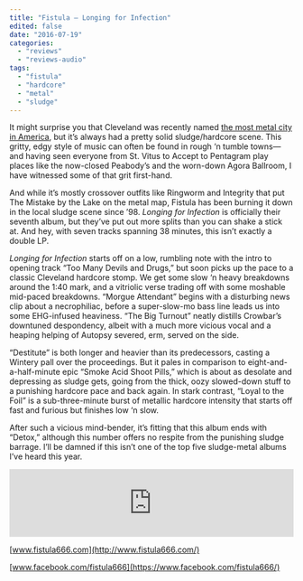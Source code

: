 ```yaml
---
title: "Fistula – Longing for Infection"
edited: false
date: "2016-07-19"
categories:
  - "reviews"
  - "reviews-audio"
tags:
  - "fistula"
  - "hardcore"
  - "metal"
  - "sludge"
---
```


It might surprise you that Cleveland was recently named [the most metal city in America](http://noisey.vice.com/blog/how-metal-is-your-city-graph), but it’s always had a pretty solid sludge/hardcore scene. This gritty, edgy style of music can often be found in rough ‘n tumble towns—and having seen everyone from St. Vitus to Accept to Pentagram play places like the now-closed Peabody’s and the worn-down Agora Ballroom, I have witnessed some of that grit first-hand.

And while it’s mostly crossover outfits like Ringworm and Integrity that put The Mistake by the Lake on the metal map, Fistula has been burning it down in the local sludge scene since ’98. _Longing for Infection_ is officially their seventh album, but they’ve put out more splits than you can shake a stick at. And hey, with seven tracks spanning 38 minutes, this isn’t exactly a double LP.

_Longing for Infection_ starts off on a low, rumbling note with the intro to opening track “Too Many Devils and Drugs,” but soon picks up the pace to a classic Cleveland hardcore stomp. We get some slow ‘n heavy breakdowns around the 1:40 mark, and a vitriolic verse trading off with some moshable mid-paced breakdowns. “Morgue Attendant” begins with a disturbing news clip about a necrophiliac, before a super-slow-mo bass line leads us into some EHG-infused heaviness. “The Big Turnout” neatly distills Crowbar’s downtuned despondency, albeit with a much more vicious vocal and a heaping helping of Autopsy severed, erm, served on the side.

“Destitute” is both longer and heavier than its predecessors, casting a Wintery pall over the proceedings. But it pales in comparison to eight-and-a-half-minute epic “Smoke Acid Shoot Pills,” which is about as desolate and depressing as sludge gets, going from the thick, oozy slowed-down stuff to a punishing hardcore pace and back again. In stark contrast, “Loyal to the Foil” is a sub-three-minute burst of metallic hardcore intensity that starts off fast and furious but finishes low ‘n slow.

After such a vicious mind-bender, it’s fitting that this album ends with “Detox,” although this number offers no respite from the punishing sludge barrage. I’ll be damned if this isn’t one of the top five sludge-metal albums I’ve heard this year.

<iframe style="border: 0; width: 100%; height: 120px;" src="https://bandcamp.com/EmbeddedPlayer/album=2127250488/size=large/bgcol=ffffff/linkcol=0687f5/tracklist=false/artwork=small/transparent=true/" width="300" height="150" seamless=""><a href="http://patacrecords.bandcamp.com/album/longing-for-infection">Longing For Infection by Fistula</a></iframe>

[www.fistula666.com](http://www.fistula666.com/)

[www.facebook.com/fistula666](https://www.facebook.com/fistula666/)
